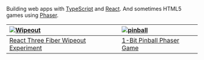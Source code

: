 Building web apps with [TypeScript](https://www.typescriptlang.org/) and [React](https://react.dev/). And sometimes HTML5 games using [Phaser](https://phaser.io/).


| [![Wipeout](https://github.com/sebsowter/sebsowter/assets/7384630/a5c075e9-68df-41e4-89c8-e791a7ed0271)](https://sebsowter.github.io/wipeout/) | [![pinball](https://github.com/sebsowter/sebsowter/assets/7384630/59c4c820-d61c-4190-8c3b-00627349f223)]([https://sebsowter.github.io/wipeout/](https://calabi.itch.io/1-bit-pinball)) |
| :- | :- |
| [React Three Fiber Wipeout Experiment](https://sebsowter.github.io/wipeout/) | [1-Bit Pinball Phaser Game](https://calabi.itch.io/1-bit-pinball) |
